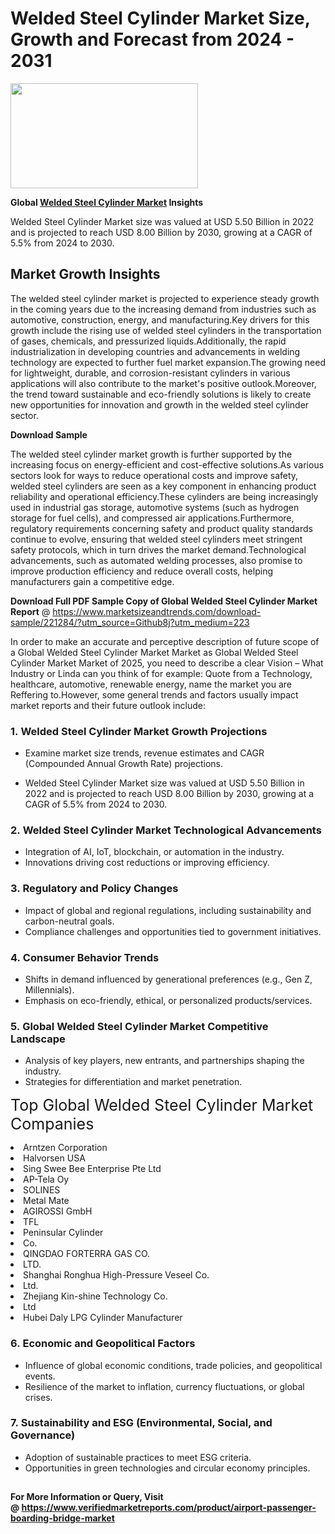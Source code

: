 <H1>Welded Steel Cylinder Market Size, Growth and Forecast from 2024 - 2031</H1><img class="aligncenter size-medium wp-image-584254" src="https://thirdeyenews.in/wp-content/uploads/2024/09/Global-Market-Research-300x168.jpeg" alt="" width="300" height="168" /><p><strong>Global&nbsp;<a href="https://www.marketsizeandtrends.com/download-sample/221284/?utm_source=Github8j?utm_medium=223">Welded Steel Cylinder Market</a> Insights</strong></p><p>Welded Steel Cylinder Market size was valued at USD 5.50 Billion in 2022 and is projected to reach USD 8.00 Billion by 2030, growing at a CAGR of 5.5% from 2024 to 2030.</p><p><h2>Market Growth Insights</h2> <p>The welded steel cylinder market is projected to experience steady growth in the coming years due to the increasing demand from industries such as automotive, construction, energy, and manufacturing.Key drivers for this growth include the rising use of welded steel cylinders in the transportation of gases, chemicals, and pressurized liquids.Additionally, the rapid industrialization in developing countries and advancements in welding technology are expected to further fuel market expansion.The growing need for lightweight, durable, and corrosion-resistant cylinders in various applications will also contribute to the market's positive outlook.Moreover, the trend toward sustainable and eco-friendly solutions is likely to create new opportunities for innovation and growth in the welded steel cylinder sector.</p> <p><strong>Download Sample</strong></p> <p>The welded steel cylinder market growth is further supported by the increasing focus on energy-efficient and cost-effective solutions.As various sectors look for ways to reduce operational costs and improve safety, welded steel cylinders are seen as a key component in enhancing product reliability and operational efficiency.These cylinders are being increasingly used in industrial gas storage, automotive systems (such as hydrogen storage for fuel cells), and compressed air applications.Furthermore, regulatory requirements concerning safety and product quality standards continue to evolve, ensuring that welded steel cylinders meet stringent safety protocols, which in turn drives the market demand.Technological advancements, such as automated welding processes, also promise to improve production efficiency and reduce overall costs, helping manufacturers gain a competitive edge.<p><span class=""><strong>Download Full PDF Sample Copy of Global Welded Steel Cylinder Market Report</strong> @ <a href="https://www.marketsizeandtrends.com/download-sample/221284/?utm_source=Github8j?utm_medium=223" target="_blank">https://www.marketsizeandtrends.com/download-sample/221284/?utm_source=Github8j?utm_medium=223</a></span></p><p>In order to make an accurate and perceptive description of future scope of a Global&nbsp;Welded Steel Cylinder Market Market as Global&nbsp;Welded Steel Cylinder Market Market of 2025, you need to describe a clear Vision &ndash; What Industry or Linda can you think of for example: Quote from a Technology, healthcare, automotive, renewable energy, name the market you are Reffering to.However, some general trends and factors usually impact market reports and their future outlook include:</p><h3>1.&nbsp;<strong>Welded Steel Cylinder Market Growth Projections</strong></h3><ul><li>Examine market size trends, revenue estimates and CAGR (Compounded Annual Growth Rate) projections.</li><li><p>Welded Steel Cylinder Market size was valued at USD 5.50 Billion in 2022 and is projected to reach USD 8.00 Billion by 2030, growing at a CAGR of 5.5% from 2024 to 2030.</p></li></ul><h3>2.&nbsp;<strong>Welded Steel Cylinder Market Technological Advancements</strong></h3><ul><li>Integration of AI, IoT, blockchain, or automation in the industry.</li><li>Innovations driving cost reductions or improving efficiency.</li></ul><h3>3.&nbsp;<strong>Regulatory and Policy Changes</strong></h3><ul><li>Impact of global and regional regulations, including sustainability and carbon-neutral goals.</li><li>Compliance challenges and opportunities tied to government initiatives.</li></ul><h3>4.&nbsp;<strong>Consumer Behavior Trends</strong></h3><ul><li>Shifts in demand influenced by generational preferences (e.g., Gen Z, Millennials).</li><li>Emphasis on eco-friendly, ethical, or personalized products/services.</li></ul><h3>5.&nbsp;<strong>Global Welded Steel Cylinder Market Competitive Landscape</strong></h3><ul><li>Analysis of key players, new entrants, and partnerships shaping the industry.</li><li>Strategies for differentiation and market penetration.</li></ul><p data-pm-slice="1 1 []"><span style="color: inherit; font-family: inherit; font-size: 25px;">Top Global Welded Steel Cylinder Market Companies</span></p><div class="" data-test-id=""><p><li>Arntzen Corporation</li><li> Halvorsen USA</li><li> Sing Swee Bee Enterprise Pte Ltd</li><li> AP-Tela Oy</li><li> SOLINES</li><li> Metal Mate</li><li> AGIROSSI GmbH</li><li> TFL</li><li> Peninsular Cylinder</li><li> Co.</li><li> QINGDAO FORTERRA GAS CO.</li><li> LTD.</li><li> Shanghai Ronghua High-Pressure Veseel Co.</li><li> Ltd.</li><li> Zhejiang Kin-shine Technology Co.</li><li> Ltd</li><li> Hubei Daly LPG Cylinder Manufacturer</li></p></div><h3>6.&nbsp;<strong>Economic and Geopolitical Factors</strong></h3><ul><li>Influence of global economic conditions, trade policies, and geopolitical events.</li><li>Resilience of the market to inflation, currency fluctuations, or global crises.</li></ul><h3>7.&nbsp;<strong>Sustainability and ESG (Environmental, Social, and Governance)</strong></h3><ul><li>Adoption of sustainable practices to meet ESG criteria.</li><li>Opportunities in green technologies and circular economy principles.</li></ul><h2><strong style="font-size: 14px;">For More Information or Query, Visit @&nbsp;</strong><a style="background-color: #ffffff; font-size: 14px;" href="https://www.marketsizeandtrends.com/report/welded-steel-cylinder-market/" target="_blank">https://www.verifiedmarketreports.com/product/airport-passenger-boarding-bridge-market</a></h2>